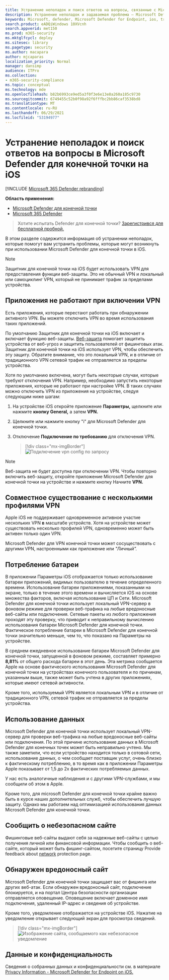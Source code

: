 ```yaml
---
title: Устранение неполадок и поиск ответов на вопросы, связанные с Microsoft Defender для конечной точки на iOS
description: Устранение неполадок и задаваемая проблема — Microsoft Defender для конечной точки на iOS
keywords: Microsoft, defender, Microsoft Defender for Endpoint, ios, troubleshoot, faq, how to
search.product: eADQiWindows 10XVcnh
search.appverid: met150
ms.prod: m365-security
ms.mktglfcycl: deploy
ms.sitesec: library
ms.pagetype: security
ms.author: macapara
author: mjcaparas
localization_priority: Normal
manager: dansimp
audience: ITPro
ms.collection:
- m365-security-compliance
ms.topic: conceptual
ms.technology: mde
ms.openlocfilehash: b82b6993ce9ed5a3f0f3e6e13e8a260a185c9730
ms.sourcegitcommit: 6749455c52b0f98a92f6fffbc2bb86caf3538bd8
ms.translationtype: MT
ms.contentlocale: ru-RU
ms.lasthandoff: 06/29/2021
ms.locfileid: "53194977"
---
```

# <a name="troubleshoot-issues-and-find-answers-to-faqs-on-microsoft-defender-for-endpoint-on-ios"></a>Устранение неполадок и поиск ответов на вопросы в Microsoft Defender для конечной точки на iOS

[!INCLUDE [Microsoft 365 Defender rebranding](../../includes/microsoft-defender.md)]

**Область применения:**
- [Microsoft Defender для конечной точки](https://go.microsoft.com/fwlink/p/?linkid=2154037)
- [Microsoft 365 Defender](https://go.microsoft.com/fwlink/?linkid=2118804)

> Хотите испытать Defender для конечной точки? [Зарегистрився для бесплатной пробной.](https://www.microsoft.com/microsoft-365/windows/microsoft-defender-atp?ocid=docs-wdatp-exposedapis-abovefoldlink) 

В этом разделе содержится информация об устранении неполадок, которые помогут вам устранить проблемы, которые могут возникнуть при использовании Microsoft Defender для конечной точки в iOS.



> [!NOTE]
> Защитник для конечной точки на iOS будет использовать VPN для предоставления функции веб-защиты. Это не обычный VPN и локальный или самоциклинг VPN, который не принимает трафик за пределами устройства.

## <a name="apps-dont-work-when-vpn-is-turned-on"></a>Приложения не работают при включении VPN
Есть приложения, которые перестают работать при обнаружении активного VPN. Вы можете отключить VPN во время использования таких приложений. 

По умолчанию Защитник для конечной точки на iOS включает и включает функцию веб-защиты. [Веб-защита](web-protection-overview.md) помогает защитить устройства от веб-угроз и защитить пользователей от фишинговых атак. Защитник для конечной точки на iOS использует VPN, чтобы обеспечить эту защиту. Обратите внимание, что это локальный VPN, и в отличие от традиционного VPN сетевой трафик не отправляется за пределы устройства.

Хотя по умолчанию включена, могут быть некоторые случаи, которые требуют отключения VPN. Например, необходимо запустить некоторые приложения, которые не работают при настройке VPN. В таких случаях можно отключить VPN из приложения на устройстве, следуя следующим ниже шагам:

1. На устройстве iOS откройте приложение **Параметры,** щелкните или нажмите **кнопку General,** а затем **VPN.**
1. Щелкните или нажмите кнопку "i" для Microsoft Defender для конечной точки.
1. Отключение **Подключение по требованию** для отключения VPN.

    > [!div class="mx-imgBorder"]
    > ![Подключение vpn config по запросу](images/ios-vpn-config.png)

> [!NOTE]
> Веб-защита не будет доступна при отключении VPN. Чтобы повторно включить веб-защиту, откройте приложение Microsoft Defender для конечной точки на устройстве и нажмите кнопку Начните **VPN.**

## <a name="co-existence-with-multiple-vpn-profiles"></a>Совместное существование с несколькими профилями VPN

Apple iOS не поддерживает одновременное активное участие нескольких VPN **в** масштабе устройств. Хотя на устройстве может существовать несколько профилей VPN, одновременно может быть активен только один VPN.

Microsoft Defender для VPN конечной точки может сосуществовать  с другими VPN, настроенными как приложение или *"Личный".*

## <a name="battery-consumption"></a>Потребление батареи

В приложении Параметры iOS отображается только использование батареи приложений, видимых пользователю в течение определенного времени. Использование батареи приложениями, показанными на экране, только в течение этого времени и вычисляется iOS на основе множества факторов, включая использование ЦП и Сети. Microsoft Defender для конечной точки использует локальный VPN-сервер в фоновом режиме для проверки веб-трафика на любые вредоносные веб-сайты или подключения. Сетевые пакеты из любого приложения проходят эту проверку, что приводит к неправильному вычислению использования батареи Microsoft Defender для конечной точки. Фактическое потребление батареи в Microsoft Defender для конечной точки значительно меньше, чем то, что показано на Параметры на устройстве.

В среднем ежедневное использование батареи Microsoft Defender для конечной точки, запущенной в фоновом режиме, составляет примерно **8,81%** от общего расхода батареи в этот день. Эта метрика сообщается Apple на основе фактического использования Microsoft Defender для конечной точки на устройствах конечного пользователя и по причинам, указанным выше, также может быть учтена в других приложениях, которые имеют сетевой активности.

Кроме того, используемый VPN является локальным VPN и в отличие от традиционного VPN, сетевой трафик не отправляется за пределы устройства.

## <a name="data-usage"></a>Использование данных

Microsoft Defender для конечной точки использует локальный VPN-сервер для проверки веб-трафика на любые вредоносные веб-сайты или подключения. По этой причине использование данных в Microsoft Defender для конечных точек может быть неправильно учтено. Мы также заметили, что если устройство находится только в сотовой сети, использование данных, о чем сообщает поставщик услуг, очень близко к фактическому потреблению, в то время как в приложении Параметры Apple показывает от 1,5 до 2x фактических потребляемых данных.

У нас есть аналогичные наблюдения и с другими VPN-службами, и мы сообщили об этом в Apple.

Кроме того, для microsoft Defender для конечной точки крайне важно быть в курсе наших дополнительных служб, чтобы обеспечить лучшую защиту. Однако мы работаем над оптимизацией использования данных Microsoft Defender для конечной точки.

## <a name="report-unsafe-site"></a>Сообщить о небезопасном сайте

Фишинговые веб-сайты выдают себя за надежные веб-сайты с целью получения личной или финансовой информации. Чтобы сообщить о веб-сайте, который может быть фишинг-сайтом, посетите страницу Provide feedback about [network](https://www.microsoft.com/wdsi/filesubmission/exploitguard/networkprotection) protection page.

## <a name="malicious-site-detected"></a>Обнаружен вредоносный сайт

Microsoft Defender для конечной точки защищает вас от фишинга или других веб-атак. Если обнаружен вредоносный сайт, подключение блокируется, и на портал Центра безопасности организации отправляется оповещение. Оповещение включает доменное имя подключения, удаленный IP-адрес и сведения об устройстве.

Кроме того, уведомление отображается на устройстве iOS. Нажатие на уведомление открывает следующий экран для просмотра сведений.

> [!div class="mx-imgBorder"]
> ![Изображение сайта, сообщаемого как небезопасное уведомление](images/ios-phish-alert.png)

## <a name="data-and-privacy"></a>Данные и конфиденциальность

Сведения о собранных данных и конфиденциальности см. в материале [Privacy Information - Microsoft Defender for Endpoint on iOS.](ios-privacy.md)

